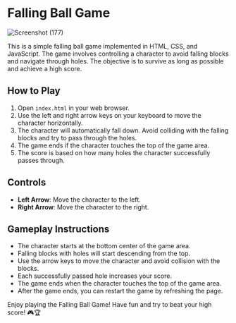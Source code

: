 # Falling Ball Game

![Screenshot (177)](https://github.com/khushimarothi/GameZone/assets/85816852/fccafbb1-81aa-4ded-89b5-5744f866a136)


This is a simple falling ball game implemented in HTML, CSS, and JavaScript. The game involves controlling a character to avoid falling blocks and navigate through holes. The objective is to survive as long as possible and achieve a high score.

## How to Play

1. Open `index.html` in your web browser.
2. Use the left and right arrow keys on your keyboard to move the character horizontally.
3. The character will automatically fall down. Avoid colliding with the falling blocks and try to pass through the holes.
4. The game ends if the character touches the top of the game area.
5. The score is based on how many holes the character successfully passes through.

## Controls

- **Left Arrow**: Move the character to the left.
- **Right Arrow**: Move the character to the right.

## Gameplay Instructions

- The character starts at the bottom center of the game area.
- Falling blocks with holes will start descending from the top.
- Use the arrow keys to move the character and avoid collision with the blocks.
- Each successfully passed hole increases your score.
- The game ends when the character touches the top of the game area.
- After the game ends, you can restart the game by refreshing the page.


Enjoy playing the Falling Ball Game! Have fun and try to beat your high score! 🎮🏆
